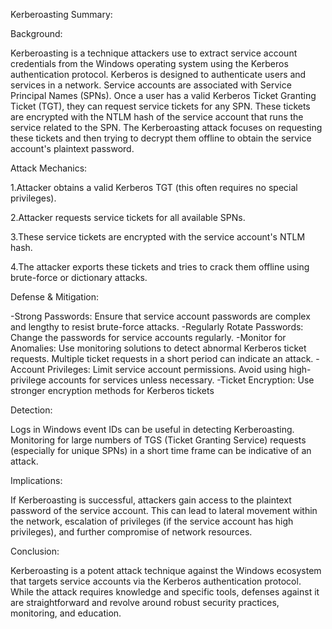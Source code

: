 Kerberoasting Summary:

Background:

Kerberoasting is a technique attackers use to extract service account credentials from the Windows operating system using the Kerberos authentication protocol.
Kerberos is designed to authenticate users and services in a network.
Service accounts are associated with Service Principal Names (SPNs).
Once a user has a valid Kerberos Ticket Granting Ticket (TGT), they can request service tickets for any SPN. These tickets are encrypted with the NTLM hash of the service account that runs the service related to the SPN.
The Kerberoasting attack focuses on requesting these tickets and then trying to decrypt them offline to obtain the service account's plaintext password.



Attack Mechanics:

1.Attacker obtains a valid Kerberos TGT (this often requires no special privileges).

2.Attacker requests service tickets for all available SPNs.

3.These service tickets are encrypted with the service account's NTLM hash.

4.The attacker exports these tickets and tries to crack them offline using brute-force or dictionary attacks.



Defense & Mitigation:

-Strong Passwords: Ensure that service account passwords are complex and lengthy to resist brute-force attacks.
-Regularly Rotate Passwords: Change the passwords for service accounts regularly.
-Monitor for Anomalies: Use monitoring solutions to detect abnormal Kerberos ticket requests. Multiple ticket requests in a short period can indicate an attack.
-Account Privileges: Limit service account permissions. Avoid using high-privilege accounts for services unless necessary.
-Ticket Encryption: Use stronger encryption methods for Kerberos tickets



Detection:

Logs in Windows event IDs can be useful in detecting Kerberoasting.
Monitoring for large numbers of TGS (Ticket Granting Service) requests (especially for unique SPNs) in a short time frame can be indicative of an attack.

                                                                                                                                            
                                                                                                                                            
Implications:

If Kerberoasting is successful, attackers gain access to the plaintext password of the service account.
This can lead to lateral movement within the network, escalation of privileges (if the service account has high privileges), and further compromise of network resources.



Conclusion:

Kerberoasting is a potent attack technique against the Windows ecosystem that targets service accounts via the Kerberos authentication protocol.
While the attack requires knowledge and specific tools, defenses against it are straightforward and revolve around robust security practices, monitoring, and education.
